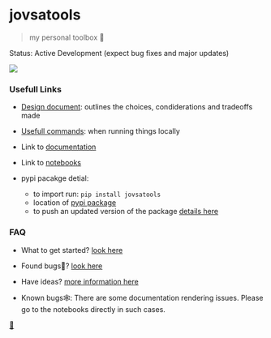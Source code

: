 # jovsatools
> my personal toolbox 🧰

Status: Active Development (expect bug fixes and major updates)

![](https://github.com/jovsa/jovsatools/workflows/CI/badge.svg)






### Usefull Links
* [Design document](jovsa.github.io/jsmltools/design_document/): outlines the choices, condiderations and tradeoffs made

* [Usefull commands](https://github.com/jovsa/jsmltools/blob/master/Makefile): when running things locally

* Link to [documentation](https://jovsa.github.io/jovsatools)

* Link to [notebooks](https://github.com/jovsa/jovsatools/tree/master/notebooks)

* pypi pacakge detial:
    * to import run: `pip install jovsatools`
    * location of [pypi package](https://pypi.org/project/jovsatools/)
    * to push an updated version of the package [details here](http://nbdev.fast.ai/tutorial/#Upload-to-pypi)


### FAQ
* What to get started? [look here](https://github.com/jovsa/jovsatools/blob/master/CONTRIBUTING.md#do-you-want-to-contribute-to-the-documentation)

* Found bugs🐛? [look here](https://github.com/jovsa/jovsatools/blob/master/CONTRIBUTING.md#did-you-find-a-bug)

* Have ideas? [more information here](https://github.com/jovsa/jovsatools/blob/master/CONTRIBUTING.md#pr-submission-guidelines)

* Known bugs🕸️: There are some documentation rendering issues. Please go to the notebooks directly in such cases.

[🔮](https://jovsa.github.io/)
